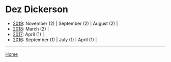 # Dez Dickerson

  * [2019](./dez-dickerson-2019.md): 
      November (2) | 
      September (2) | 
      August (2) | 
  * [2018](./dez-dickerson-2018.md): 
      March (2) | 
  * [2017](./dez-dickerson-2017.md): 
      April (1) | 
  * [2016](./dez-dickerson-2016.md): 
      September (1) | 
      July (1) | 
      April (1) | 

----

[Home](../)
